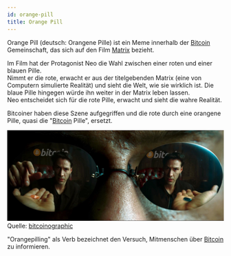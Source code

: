 ```yaml
---
id: orange-pill
title: Orange Pill
---
```


Orange Pill (deutsch: Orangene Pille) ist ein Meme innerhalb der [Bitcoin](../b/bitcoin) Gemeinschaft, das sich auf den Film [Matrix](https://www.imdb.com/title/tt0133093/) bezieht.

Im Film hat der Protagonist Neo die Wahl zwischen einer roten und einer blauen Pille.  
Nimmt er die rote, erwacht er aus der titelgebenden Matrix (eine von Computern simulierte Realität) und sieht die Welt, wie sie wirklich ist. Die blaue Pille hingegen würde ihn weiter in der Matrix leben lassen.  
Neo entscheidet sich für die rote Pille, erwacht und sieht die wahre Realität.

Bitcoiner haben diese Szene aufgegriffen und die rote durch eine orangene Pille, quasi die "[Bitcoin](../b/bitcoin) Pille", ersetzt.

![Orange Pill](../../static/orange-pill.jpg)  
Quelle: [bitcoinographic](https://x.com/bitcoinographic/status/1268440042772594691)

"Orangepilling" als Verb bezeichnet den Versuch, Mitmenschen über [Bitcoin](../b/bitcoin) zu informieren.
